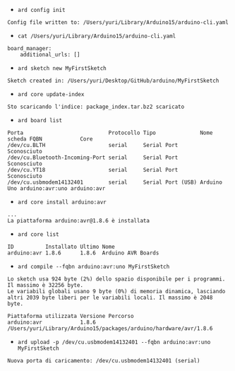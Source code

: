- `ard config init`
```
Config file written to: /Users/yuri/Library/Arduino15/arduino-cli.yaml
```

- `cat /Users/yuri/Library/Arduino15/arduino-cli.yaml`
```
board_manager:
    additional_urls: []
```

- `ard sketch new MyFirstSketch`
```
Sketch created in: /Users/yuri/Desktop/GitHub/arduino/MyFirstSketch
```

- `ard core update-index`
```
Sto scaricando l'indice: package_index.tar.bz2 scaricato
```

- `ard board list`
```
Porta                           Protocollo Tipo              Nome scheda FQBN            Core
/dev/cu.BLTH                    serial     Serial Port       Sconosciuto
/dev/cu.Bluetooth-Incoming-Port serial     Serial Port       Sconosciuto
/dev/cu.YT18                    serial     Serial Port       Sconosciuto
/dev/cu.usbmodem14132401        serial     Serial Port (USB) Arduino Uno arduino:avr:uno arduino:avr
```

- `ard core install arduino:avr`
```
...
La piattaforma arduino:avr@1.8.6 è installata
```

- `ard core list`
```
ID          Installato Ultimo Nome
arduino:avr 1.8.6      1.8.6  Arduino AVR Boards
```

- `ard compile --fqbn arduino:avr:uno MyFirstSketch`
```
Lo sketch usa 924 byte (2%) dello spazio disponibile per i programmi. Il massimo è 32256 byte.
Le variabili globali usano 9 byte (0%) di memoria dinamica, lasciando altri 2039 byte liberi per le variabili locali. Il massimo è 2048 byte.

Piattaforma utilizzata Versione Percorso
arduino:avr            1.8.6    /Users/yuri/Library/Arduino15/packages/arduino/hardware/avr/1.8.6
```

- `ard upload -p /dev/cu.usbmodem14132401 --fqbn arduino:avr:uno MyFirstSketch`
```
Nuova porta di caricamento: /dev/cu.usbmodem14132401 (serial)
```
